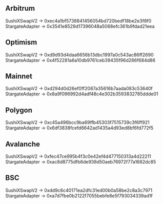 
Arbitrum
----------
SushiXSwapV2 -> 0xec4a1bf5738841456054bd720bedf18be2e3f8f0
StargateAdapter -> 0x3541e8529d17396048a5068efc361b9fdad21eea


Optimism
----------
SushiXSwapV2 -> 0xd9d93d4daa6656b13dbc1997a0c543ac86ff2690
StargateAdapter -> 0x4f52281a6a10db9761ceb39435f96d286f684d86


Mainnet
-----------
SushiXSwapV2 -> 0xd294d0d26ef0ff2087a35616b7aada083c53640f
StargateAdapter -> 0x8a9f096992d4adf48c4e302b3593832785ddde01

Polygon
-----------
SushiXSwapV2 -> 0xc45a496bcc9ba69ffb45303f7515739c3f6ff921
StargateAdapter -> 0x6df3838fcefd6642ad1435a4d93ed8bf6fd772f5

Avalanche
-----------
SushiXSwapV2 -> 0xfec47ce995b4f3c0e42ef4d477150313a4d22211
StargateAdapter -> 0xac8d8775dfb6de938d50aeb76972f77a1682dc85

BSC
------------
SushiXSwapV2 -> 0xdd9c6c40171ea2dfc31ed00b0a58be2c8a3c7971
StargateAdapter -> 0xa7d7fbe0b2122f7055bebfe8e5f793034339ad1f